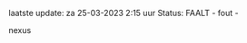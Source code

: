 laatste update: 
za 25-03-2023  2:15   uur 
Status: FAALT - fout - 
<div class="service R">nexus</div>
